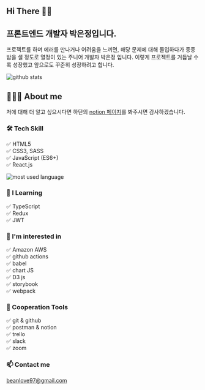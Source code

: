 ## Hi There 👋🏻

## 프론트엔드 개발자 박은정입니다. 

프로젝트를 하며 에러를 만나거나 어려움을 느끼면, 해당 문제에 대해 몰입하다가 
종종 밤을 샐 정도로 열정이 있는 주니어 개발자 박은정 입니다.
이렇게 프로젝트를 거듭날 수록 성장했고 앞으로도 꾸준히 성장하려고 합니다.

![github stats](https://github-readme-stats.vercel.app/api?username=eunjeong-97)

<!-- ![streak stats](https://github-readme-streak-stats.herokuapp.com/?user=eunjeong-97) -->

## 🧑🏻‍💻 About me

저에 대해 더 알고 싶으시다면 하단의 [notion 페이지](https://fish-twill-d55.notion.site/e9de9dded8da4f58b0e9150a73ac9b82)를 봐주시면 감사하겠습니다.

### 🛠 Tech Skill

✅ HTML5   
✅ CSS3, SASS  
✅ JavaScript (ES6+)  
✅ React.js  

![most used language](https://github-readme-stats.vercel.app/api/top-langs/?username=eunjeong-97)

### 🌱 I Learning

✅ TypeScript  
✅ Redux  
✅ JWT  

### 🧐 I'm interested in

✅ Amazon AWS  
✅ github actions  
✅ babel  
✅ chart JS  
✅ D3 js  
✅ storybook  
✅ webpack  

### 👥 Cooperation Tools

✅ git & github  
✅ postman & notion  
✅ trello  
✅ slack  
✅ zoom  

### 📫 Contact me

[beanlove97@gmail.com](mailto:beanlove97@gmail.com)

